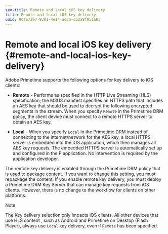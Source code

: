 ```yaml
---
seo-title: Remote and local iOS key delivery
title: Remote and local iOS key delivery
uuid: 90f672e7-9301-4e14-adca-db2a8f951a83
---
```


# Remote and local iOS key delivery {#remote-and-local-ios-key-delivery}

Adobe Primetime supports the following options for key delivery to iOS clients:

* **Remote** - Performs as specified in the HTTP Live Streaming (HLS) specification; the M3U8 manifest specifies an HTTPS path that includes an AES key that should be used to decrypt the following encrypted segments in the stream. When you specify `Remote` in the Primetime DRM policy, the client device must connect to a remote HTTPS server to obtain an AES key. 

* **Local** - When you specify `Local` in the Primetime DRM instead of connecting to the internet/network for the AES key, a local HTTPS server is embedded into the iOS application, which then manages all AES key requests. The embedded HTTPS server is automatically set up and configured in the P application. No intervention is required by the application developer.

The remote key delivery is enabled through the Primetime DRM policy that is used to package content. If you want to change this setting, you must repackage the content. If you enable remote key delivery, you must deploy a Primetime DRM Key Server that can manage key requests from iOS clients. However, there is no change to the workflow for clients on other platforms.

>[!NOTE]
>
>The Key delivery selection only impacts iOS clients. All other devices that use HLS content , such as Android and Primetime on Desktop (Flash Player), always use `Local` key delivery, even if `Remote` has been specified.

